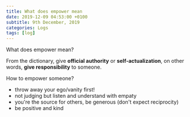 ```yaml
---
title: What does empower mean
date: 2019-12-09 04:53:00 +0100
subtitle: 9th December, 2019
categories: Logs
tags: [log]
---
```


What does empower mean?

From the dictionary, give **official authority** or **self-actualization**, on other words, **give responsibility** to someone.

How to empower someone?

- throw away your ego/vanity first!
- not judging but listen and understand with empaty
- you're the source for others, be generous (don't expect reciprocity)
- be positive and kind